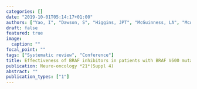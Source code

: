 ```yaml
---
categories: []
date: "2019-10-01T05:14:17+01:00"
authors: ["Yao, I", "Dawson, S", "Higgins, JPT", "McGuinness, LA", "McAleenan, A", "Kurian, K"]
draft: false
featured: true
image:
  caption: ""
focal_point: ""
tags: ["Systematic review", "Conference"]
title: Effectiveness of BRAF inhibitors in patients with BRAF V600 mutation positive glioma; a systematic review
publication: Neuro-oncology *21*(Suppl 4)
abstract: ""
publication_types: ["1"]
---
```

  